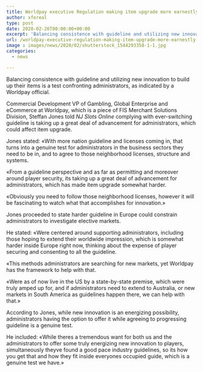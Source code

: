 ```yaml
---
title: Worldpay executive Regulation making item upgrade more earnestly for operators
author: xforeal 
type: post
date: 2020-02-26T00:00:00+00:00
excerpt: 'Balancing consistence with guideline and utilizing new innovation to build up their items is a test confronting administrators, as indicated by a Worldpay executive '
url: /worldpay-executive-regulation-making-item-upgrade-more-earnestly-for-operators/
image : images/news/2020/02/shutterstock_1544293358-1-1.jpg
categories:
  - news

---
```

Balancing consistence with guideline and utilizing new innovation to build up their items is a test confronting administrators, as indicated by a Worldpay official. 

Commercial Development VP of Gambling, Global Enterprise and eCommerce at Worldpay, which is a piece of FIS Merchant Solutions Division, Steffan Jones told _NJ Slots Online_ complying with ever-switching guideline is taking up a great deal of advancement for administrators, which could affect item upgrade. 

Jones stated: &#171;With more nation guideline and licenses coming in, that turns into a genuine test for administrators in the business sectors they need to be in, and to agree to those neighborhood licenses, structure and systems. 

&#171;From a guideline perspective and as far as permitting and moreover around player security, its taking up a great deal of advancement for administrators, which has made item upgrade somewhat harder. 

&#171;Obviously you need to follow those neighborhood licenses, however it will be fascinating to watch what that accomplishes for innovation.&#187; 

Jones proceeded to state harder guideline in Europe could constrain administrators to investigate elective markets. 

He stated: &#171;Were centered around supporting administrators, including those hoping to extend their worldwide impression, which is somewhat harder inside Europe right now, thinking about the expense of player securing and consenting to all the guideline. 

&#171;This methods administrators are searching for new markets, yet Worldpay has the framework to help with that. 

&#171;Were as of now live in the US by a state-by-state premise, which were truly amped up for, and if administrators need to extend to Australia, or new markets in South America as guidelines happen there, we can help with that.&#187; 

According to Jones, while new innovation is an energizing possibility, administrators having the option to offer it while agreeing to progressing guideline is a genuine test. 

He included: &#171;While theres a tremendous want for both us and the administrators to offer some truly energizing new innovation to players, simultaneously theyve found a good pace industry guidelines, so its how you get that and how they fit inside everyones occupied guide, which is a genuine test we have.&#187;